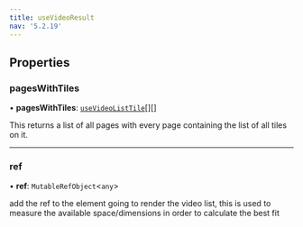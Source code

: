 ```yaml
---
title: useVideoResult
nav: '5.2.19'
---
```


## Properties

### pagesWithTiles

• **pagesWithTiles**: [`useVideoListTile`](/api-reference/javascript/v2/react-hooks/interfaces/useVideoListTile)[][]

This returns a list of all pages with every page containing the list of all tiles on it.

---

### ref

• **ref**: `MutableRefObject`<`any`\>

add the ref to the element going to render the video list, this is used to measure the available
space/dimensions in order to calculate the best fit

